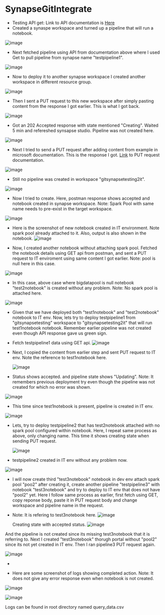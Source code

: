 # SynapseGitIntegrate

- Testing API get: Link to API documentation is [Here](https://learn.microsoft.com/en-us/rest/api/synapse/data-plane/pipeline/get-pipeline?view=rest-synapse-data-plane-2020-12-01&tabs=HTTP)
- Created a synaspe workspace and turned up a pipeline that will run a notebook.

![image](https://github.com/utsavudhungana/SynapsegGitIntegrate/assets/139304818/bef6cac0-93f3-4639-a240-590db2f3040c)

- Next fetched pipeline using API from documentation above where I used Get to pull pipeline from synapse name "testpipeline1".

![image](https://github.com/utsavudhungana/SynapsegGitIntegrate/assets/139304818/4ba27fee-9d6a-47c5-832c-9139a9856393)

- Now to deploy it to another synapse workspace I created another workspace in different resource group.

![image](https://github.com/utsavudhungana/SynapsegGitIntegrate/assets/139304818/aefb1846-c0ba-4651-b1eb-c19a7b9ef64f)

- Then I sent a PUT request to this new workspace after simply pasting content from the response I got earlier. This is what I got back.

![image](https://github.com/utsavudhungana/SynapsegGitIntegrate/assets/139304818/1171c0c4-7c51-418d-9e99-326942d0d8f5)

- Got an 202 Accepted response with state mentioned "Creating". Waited 5 min and refereshed synsapse studio. Pipeline was not created here.

![image](https://github.com/utsavudhungana/SynapsegGitIntegrate/assets/139304818/e6f5f6e7-5dbc-4b48-8459-524f214bf43f)

- Next I tried to send a PUT request after adding content from example in microsoft documentation. This is the response I got. [Link](https://learn.microsoft.com/en-us/rest/api/synapse/data-plane/pipeline/create-or-update-pipeline?view=rest-synapse-data-plane-2020-12-01&tabs=HTTP#pipelines_create) to PUT request documentation.

![image](https://github.com/utsavudhungana/SynapsegGitIntegrate/assets/139304818/892a4cb5-c57d-4d54-a648-f74efd32f04b)

- Still no pipeline was created in workspace "gitsynapsetesting2it".

![image](https://github.com/utsavudhungana/SynapsegGitIntegrate/assets/139304818/43f61e3c-ee9e-469b-8157-bb61ee2ead95)

- Now I tried to create. Here, postman response shows accepted and notebook created in synapse workspace. Note: Spark Pool with same name needs to pre-exist in the target workspace.

![image](https://github.com/utsavudhungana/SynapsegGitIntegrate/assets/139304818/71ab72e1-3dd6-4d55-a8f5-5fa4eb78b986)

- Here is the screenshot of new notebook created in IT environment. Note spark pool already attached to it. Also, output is also shown in the notebook.
![image](https://github.com/utsavudhungana/SynapsegGitIntegrate/assets/139304818/99162f5f-95ee-49fc-b279-abfafc883b6d)


- Now, I created another notebook without attaching spark pool. Fetched the notebook details using GET api from postman, and sent a PUT request to IT enviroment using same content I got earlier. Note: pool is null here in this case.

![image](https://github.com/utsavudhungana/SynapsegGitIntegrate/assets/139304818/136bc9f2-f4d1-47d9-826d-d703ca60acd1)

- In this case, above case where bigdatapool is null notebook "test2notebook" is created without any problem. Note: No spark pool is attached here.

![image](https://github.com/utsavudhungana/SynapsegGitIntegrate/assets/139304818/d44254f0-c90d-4a26-a009-70f3b7f34111)

- Given that we have deployed both "test1notebook" and "test2notebook" notebook to IT env. Now, lets try to deploy testpipeline1 from "gitsynapsetesting" workspace to "gitsynapsetesting2it" that will run test1notebook notebook. Remember earlier pipeline was not created even though API response gave us green sign.

- Fetch testpipeline1 data using GET api.
![image](https://github.com/utsavudhungana/SynapsegGitIntegrate/assets/139304818/e2c76bce-ccd6-48f7-8462-9feeec5d20ae)

- Next, I copied the content from earlier step and sent PUT request to IT env. Note the reference to test1notebook here.

  ![image](https://github.com/utsavudhungana/SynapsegGitIntegrate/assets/139304818/daa9122e-2ea0-4933-ab87-c234b65e0e6a)
  
- Status shows accepted. and pipeline state shows "Updating". Note: It remembers previous deployment try even though the pipeline was not created for which no error was shown.

![image](https://github.com/utsavudhungana/SynapsegGitIntegrate/assets/139304818/7a66acea-d921-4abd-a015-d0d27961cd37)

- This time since test1notebook is present, pipeline is created in IT env.

![image](https://github.com/utsavudhungana/SynapsegGitIntegrate/assets/139304818/12aa5f06-e9a3-47b6-9972-8464d4f5c357)

- Lets, try to deploy testpipeline2 that has test2notebook attached with no spark pool configured within notebook. Here, I repeat same process as above, only changing name. This time it shows creating state when sending PUT request.

  ![image](https://github.com/utsavudhungana/SynapsegGitIntegrate/assets/139304818/abb73219-ee97-4f7e-9fa7-4f480d1da4df)

- testpipeline2 created in IT env without any problem now.

![image](https://github.com/utsavudhungana/SynapsegGitIntegrate/assets/139304818/48702cb0-ac4a-41df-a895-1305ee694a67)

- I will now create third "test3notebook" notebook in dev env attach spark pool "poo2" after creating it, create another pipeline "testpipeline3" with notebook "test3notebook" and try to deploy to IT env that does not have "pool2" yet. Here I follow same process as earlier, first fetch using GET, copy reponse body, paste it in PUT request body and change workspace and pipeline name in the request.

- Note: It is refering to test3notebook here.
![image](https://github.com/utsavudhungana/SynapsegGitIntegrate/assets/139304818/3954bbb7-3985-47c8-8d53-2faf94a900a9)

  Creating state with accepted status.
![image](https://github.com/utsavudhungana/SynapsegGitIntegrate/assets/139304818/9d85904d-8c0d-4da4-a950-2428a8974566)

And the pipeline is not created since its missing test3notebook that it is referring to. Next I created "test3notebook" thorugh portal without "pool2" since its not yet created in IT env. Then I ran pipeline3 PUT request again.

![image](https://github.com/utsavudhungana/SynapsegGitIntegrate/assets/139304818/eccd517b-3b65-48e4-becb-6eef94f91c30)

- 

- Here are some screenshot of logs showing completed action. Note: It does not give any error response even when notebook is not created.

![image](https://github.com/utsavudhungana/SynapsegGitIntegrate/assets/139304818/dc704f87-6b2f-4729-a3cc-ec0e8ec4f6bc)


![image](https://github.com/utsavudhungana/SynapsegGitIntegrate/assets/139304818/7dcfac20-1631-46bf-ad36-a4f5233825a7)

Logs can be found in root directory named query_data.csv
